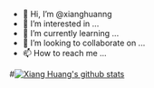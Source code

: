 - 👋 Hi, I’m @xianghuanng
- 👀 I’m interested in ...
- 🌱 I’m currently learning ...
- 💞️ I’m looking to collaborate on ...
- 📫 How to reach me ...

#[![Xiang Huang's github stats](https://github-readme-stats.vercel.app/api?username=xianghuanng&show_icons=true&include_all_commits=true&hide_border=true)](https://github.com/xianghuanng)

<!---
xianghuanng/xianghuanng is a ✨ special ✨ repository because its `README.md` (this file) appears on your GitHub profile.
You can click the Preview link to take a look at your changes.
--->
